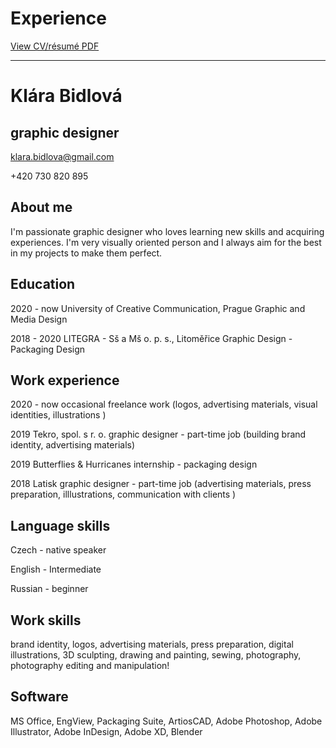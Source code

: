 # Experience

[View CV/résumé PDF](CV-Bidlova.pdf)

---

# Klára Bidlová
## graphic designer
klara.bidlova@gmail.com

+420 730 820 895

## About me
I'm passionate graphic designer who loves learning new skills and acquiring experiences.
I'm very visually oriented person and I always aim for the best in my projects to make them perfect.

## Education
2020 - now
University of Creative Communication, Prague
Graphic and Media Design

2018 - 2020 
LITEGRA - Sš a Mš o. p. s., Litoměřice
Graphic Design - Packaging Design

## Work experience
2020 - now
occasional freelance work
(logos, advertising materials, visual identities,   illustrations )

2019
Tekro, spol. s r. o. 
graphic designer - part-time job
(building brand identity, advertising materials)

2019
Butterflies & Hurricanes
internship - packaging design

2018
Latisk
graphic designer - part-time job
(advertising materials, press preparation, 
illlustrations, communication with clients )

## Language skills 
Czech - native speaker

English - Intermediate

Russian - beginner

## Work skills
brand identity, logos, advertising materials, press preparation, digital illustrations, 3D sculpting, drawing and painting, sewing, photography, photography editing and manipulation!

## Software
MS Office, EngView, Packaging Suite, 
ArtiosCAD, Adobe Photoshop, Adobe Illustrator, Adobe InDesign, Adobe XD, Blender
